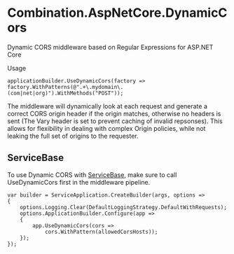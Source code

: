 # Combination.AspNetCore.DynamicCors

Dynamic CORS middleware based on Regular Expressions for ASP.NET Core

Usage

    applicationBuilder.UseDynamicCors(factory => factory.WithPatterns(@".+\.mydomain\.(com|net|org)").WithMethods("POST"));

The middleware will dynamically look at each request and generate a correct CORS origin header if the origin matches, otherwise no headers
is sent (The Vary header is set to prevent caching of invalid repsonses). This allows for flexibility in dealing with complex Origin
policies, while not leaking the full set of origins to the requester.

## ServiceBase

To use Dynamic CORS with [ServiceBase](https://github.com/Sports-Global/Sports-Framework-ServiceBase), make sure to call UseDynamicCors first in the middleware pipeline.

```
var builder = ServiceApplication.CreateBuilder(args, options =>
{
    options.Logging.Clear(DefaultLoggingStrategy.DefaultWithRequests);
    options.ApplicationBuilder.Configure(app =>
    {
        app.UseDynamicCors(cors =>
            cors.WithPattern(allowedCorsHosts));
    });
});
```
